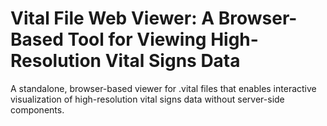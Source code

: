 # Vital File Web Viewer: A Browser-Based Tool for Viewing High-Resolution Vital Signs Data
A standalone, browser-based viewer for .vital files that enables interactive visualization of high-resolution vital signs data without server-side components.
